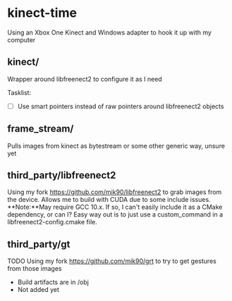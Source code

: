 # kinect-time
Using an Xbox One Kinect and Windows adapter to hook it up with my computer

## kinect/
Wrapper around libfreenect2 to configure it as I need

Tasklist:
- [ ] Use smart pointers instead of raw pointers around libfreenect2 objects

## frame_stream/
Pulls images from kinect as bytestream or some other generic way, unsure yet

## third_party/libfreenect2
Using my fork https://github.com/mik90/libfreenect2 to grab images from the device. Allows me to build with CUDA due to some include issues.
**Note:**May require GCC 10.x. If so, I can't easily include it as a CMake dependency, or can I?
Easy way out is to just use a custom_command in a libfreenect2-config.cmake file.

## third_party/gt
TODO
Using my fork https://github.com/mik90/grt to try to get gestures from those images
- Build artifacts are in /obj
- Not added yet